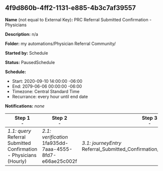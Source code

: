 ## 4f9d860b-4ff2-1131-e885-4b3c7af39557

**Name** (not equal to External Key)**:** PRC Referral Submitted Confirmation - Physicians

**Description:** n/a

**Folder:** my automations/Physician Referral Community/

**Started by:** Schedule

**Status:** PausedSchedule

**Schedule:**

* Start: 2020-09-10 14:00:00 -06:00
* End: 2079-06-06 00:00:00 -06:00
* Timezone: Central Standard Time
* Recurrance: every hour until end date

**Notifications:** _none_


| Step 1<br>_<small>-</small>_ | Step 2<br>_<small>-</small>_ | Step 3<br>_<small>-</small>_ |
| --- | --- | --- |
| _1.1: query_<br>Referral Submitted Confirmation - Physicians (Hourly) | _2.1: verification_<br>1fa935dd-7aaa-4555-8fd7-e66ae25c002f | _3.1: journeyEntry_<br>Referral_Submitted_Confirmation_PhysicianNotice_Journey |
